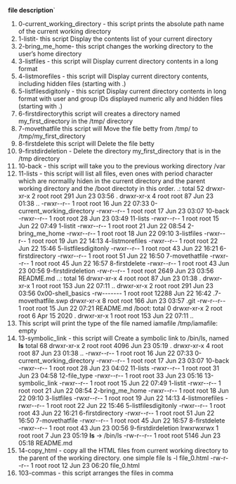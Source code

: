 **file description**`
1. 0-current_working_directory - this script prints the absolute path name of the current working directory
2. 1-listit- this script Display the contents list of your current directory
3. 2-bring_me_home- this script changes the working directory to the user’s home directory
4. 3-listfiles - this script will Display current directory contents in a long format
5. 4-listmorefiles - this script will Display current directory contents, including hidden files (starting with .)
6. 5-listfilesdigitonly - this script Display current directory contents in long format with user and group IDs displayed numeric   ally and hidden files (starting with .)
7. 6-firstdirectorythis script will creates a directory named my_first_directory in the /tmp/ directory
8. 7-movethatfile this script will Move the file betty from /tmp/ to /tmp/my_first_directory
9. 8-firstdelete this script will Delete the file betty
10. 9-firstdirdeletion - Delete the directory my_first_directory that is in the /tmp directory
11. 10-back - this script will take you to the previous working directory
    /var
12. 11-lists - this script will list all files, even ones with period character which are normallly hiden in the current
    directory and the parent working directory and the /boot directoty in this order.
    .:                                                                                                                               total 52                                                                                                                         drwxr-xr-x 2 root root  291 Jun 23 03:56 .                                                                                       drwxr-xr-x 4 root root   87 Jun 23 01:38 ..                                                                                      -rwxr--r-- 1 root root   16 Jun 22 07:33 0-current_working_directory                                                             -rwxr--r-- 1 root root   17 Jun 23 03:07 10-back                                                                                 -rwxr--r-- 1 root root   28 Jun 23 03:49 11-lists                                                                                -rwxr--r-- 1 root root   15 Jun 22 07:49 1-listit                                                                                -rwxr--r-- 1 root root   21 Jun 22 08:54 2-bring_me_home                                                                         -rwxr--r-- 1 root root   18 Jun 22 09:10 3-listfiles                                                                             -rwxr--r-- 1 root root   19 Jun 22 14:13 4-listmorefiles                                                                         -rwxr--r-- 1 root root   22 Jun 22 15:46 5-listfilesdigitonly                                                                    -rwxr--r-- 1 root root   43 Jun 22 16:21 6-firstdirectory                                                                        -rwxr--r-- 1 root root   51 Jun 22 16:50 7-movethatfile                                                                          -rwxr--r-- 1 root root   45 Jun 22 16:57 8-firstdelete                                                                           -rwxr--r-- 1 root root   43 Jun 23 00:56 9-firstdirdeletion                                                                      -rw-r--r-- 1 root root 2649 Jun 23 03:56 README.md                                                                               ..:                                                                                                                              total 16                                                                                                                         drwxr-xr-x 4 root root    87 Jun 23 01:38 .                                                                                      drwxr-xr-x 1 root root   153 Jun 22 07:11 ..                                                                                     drwxr-xr-x 2 root root   291 Jun 23 03:56 0x00-shell_basics                                                                      -rw------- 1 root root 12288 Jun 22 16:42 .7-movethatfile.swp                                                                    drwxr-xr-x 8 root root   166 Jun 23 03:57 .git                                                                                   -rw-r--r-- 1 root root    15 Jun 22 07:21 README.md                                                                              /boot:                                                                                                                           total 0                                                                                                                          drwxr-xr-x 2 root root   6 Apr 15  2020 .                                                                                        drwxr-xr-x 1 root root 153 Jun 22 07:11 ..
13. This script will  print the type of the file named iamafile
    /tmp/iamafile: empty
14. 13-symbolic_link - this script will Create a symbolic link to /bin/ls, named __ls__
    total 68                                                                                                                         drwxr-xr-x 2 root root 4096 Jun 23 05:19 .                                                                                       drwxr-xr-x 4 root root   87 Jun 23 01:38 ..                                                                                      -rwxr--r-- 1 root root   16 Jun 22 07:33 0-current_working_directory                                                             -rwxr--r-- 1 root root   17 Jun 23 03:07 10-back                                                                                 -rwxr--r-- 1 root root   28 Jun 23 04:02 11-lists                                                                                -rwxr--r-- 1 root root   31 Jun 23 04:58 12-file_type                                                                            -rwxr--r-- 1 root root   33 Jun 23 05:16 13-symbolic_link                                                                        -rwxr--r-- 1 root root   15 Jun 22 07:49 1-listit                                                                                -rwxr--r-- 1 root root   21 Jun 22 08:54 2-bring_me_home                                                                         -rwxr--r-- 1 root root   18 Jun 22 09:10 3-listfiles                                                                             -rwxr--r-- 1 root root   19 Jun 22 14:13 4-listmorefiles                                                                         -rwxr--r-- 1 root root   22 Jun 22 15:46 5-listfilesdigitonly                                                                    -rwxr--r-- 1 root root   43 Jun 22 16:21 6-firstdirectory                                                                        -rwxr--r-- 1 root root   51 Jun 22 16:50 7-movethatfile                                                                          -rwxr--r-- 1 root root   45 Jun 22 16:57 8-firstdelete                                                                           -rwxr--r-- 1 root root   43 Jun 23 00:56 9-firstdirdeletion                                                                      lrwxrwxrwx 1 root root    7 Jun 23 05:19 __ls__ -> /bin/ls                                                                       -rw-r--r-- 1 root root 5146 Jun 23 05:18 README.md
15. 14-copy_html - copy all the HTML files from current working directory to the parent of the working 
    directory.
    one simple file ls -l file_0.html
    -rw-r--r-- 1 root root 12 Jun 23 06:20 file_0.html
16. 103-commas - this script arranges the files in comma 
